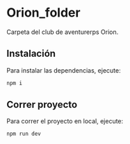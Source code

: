 # Orion_folder
Carpeta del club de aventurerps Orion.


## Instalación
Para instalar las dependencias, ejecute:

```bash
npm i
```

## Correr proyecto
Para correr el proyecto en local, ejecute:

```bash
npm run dev
```
